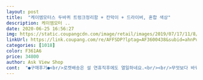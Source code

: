 ```yaml
---
layout: post 
title:  "케이엠모터스 두바퀴 트렁크정리함 + 칸막이 + 드라이버, 혼합 색상" 
description: 케이엠모터 ..
date: 2020-06-25 16:56:27 
img: https://static.coupangcdn.com/image/retail/images/2019/07/17/11/8/51680528-9495-4ade-ab92-518e143539ff.jpg 
linkUrl: https://link.coupang.com/re/AFFSDP?lptag=AF3600438&subid=ahnPublicAsk&pageKey=262023407&itemId=820330064&vendorItemId=5086217339&traceid=V0-113-e754a761df548d02 
categories: [1018] 
color: F361A6 
price: 34800 
author: Ask View Shop 
cont:  "●구매후기●<br/>로켓배송은 설 연휴직후에도 열일하네요.<br/><br/>무엇보다 바퀴때문에 트렁크 깊이있어도 넣었다 빼기 편하네요.<br/> 주행중에도 움직이지 않아요<br/>수납통 매우 좋습니다.<br/> 그런데 통 안에 분리거치데가 하나 밖에 없습니다 두개 이면 좋겠습니다 그리고 뚜껑 신발 노을 수 있는 둘레가 약해서 찌즐 가능성이 있습니다<br/>일단 깔끔한 디자인이 마음에 들어 구입했는데, 무진장 크고 튼튼합니다ㅋㅋ<br/>일반 상자에 넣고 다니니 구겨지고 막 굴러다니고 난리였는데 이거는 싹 다 들어가고 자주 쓰는 물건들은 뚜껑 위에도 올릴 수 있어서 좋으네요 바퀴도 좋고ㅋㅋ 조립도 생각보다 쉬웠어요 저는 아반떼인데 적당히 알맞네요 감사합니다<br/>조립도 설명서 보고 따라하니 쉽게 금방했구요.<br/><br/>중형도 하나 더 사서 트렁크에 딱 맞게 정리해볼 생각입니다.<br/><br/>" 
---
```

